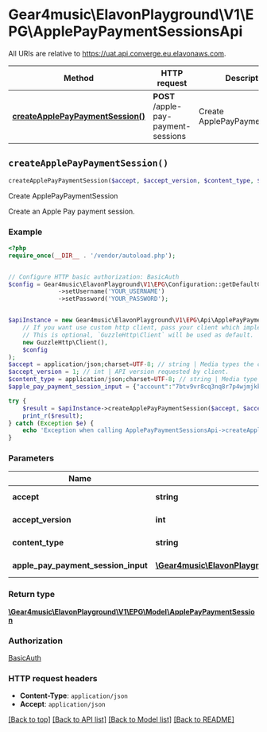 # Gear4music\ElavonPlayground\V1\EPG\ApplePayPaymentSessionsApi

All URIs are relative to https://uat.api.converge.eu.elavonaws.com.

Method | HTTP request | Description
------------- | ------------- | -------------
[**createApplePayPaymentSession()**](ApplePayPaymentSessionsApi.md#createApplePayPaymentSession) | **POST** /apple-pay-payment-sessions | Create ApplePayPaymentSession


## `createApplePayPaymentSession()`

```php
createApplePayPaymentSession($accept, $accept_version, $content_type, $apple_pay_payment_session_input): \Gear4music\ElavonPlayground\V1\EPG\Model\ApplePayPaymentSession
```

Create ApplePayPaymentSession

Create an Apple Pay payment session.

### Example

```php
<?php
require_once(__DIR__ . '/vendor/autoload.php');


// Configure HTTP basic authorization: BasicAuth
$config = Gear4music\ElavonPlayground\V1\EPG\Configuration::getDefaultConfiguration()
              ->setUsername('YOUR_USERNAME')
              ->setPassword('YOUR_PASSWORD');


$apiInstance = new Gear4music\ElavonPlayground\V1\EPG\Api\ApplePayPaymentSessionsApi(
    // If you want use custom http client, pass your client which implements `GuzzleHttp\ClientInterface`.
    // This is optional, `GuzzleHttp\Client` will be used as default.
    new GuzzleHttp\Client(),
    $config
);
$accept = application/json;charset=UTF-8; // string | Media types the client will accept.
$accept_version = 1; // int | API version requested by client.
$content_type = application/json;charset=UTF-8; // string | Media type of the request body.
$apple_pay_payment_session_input = {"account":"7btv9vr8cq3nq8r7p4wjmjkk58bt","initiativeContext":"mystore.example.com"}; // \Gear4music\ElavonPlayground\V1\EPG\Model\ApplePayPaymentSessionInput | object (ApplePayPaymentSession)

try {
    $result = $apiInstance->createApplePayPaymentSession($accept, $accept_version, $content_type, $apple_pay_payment_session_input);
    print_r($result);
} catch (Exception $e) {
    echo 'Exception when calling ApplePayPaymentSessionsApi->createApplePayPaymentSession: ', $e->getMessage(), PHP_EOL;
}
```

### Parameters

Name | Type | Description  | Notes
------------- | ------------- | ------------- | -------------
 **accept** | **string**| Media types the client will accept. | [optional]
 **accept_version** | **int**| API version requested by client. | [optional]
 **content_type** | **string**| Media type of the request body. | [optional]
 **apple_pay_payment_session_input** | [**\Gear4music\ElavonPlayground\V1\EPG\Model\ApplePayPaymentSessionInput**](../Model/ApplePayPaymentSessionInput.md)| object (ApplePayPaymentSession) | [optional]

### Return type

[**\Gear4music\ElavonPlayground\V1\EPG\Model\ApplePayPaymentSession**](../Model/ApplePayPaymentSession.md)

### Authorization

[BasicAuth](../../README.md#BasicAuth)

### HTTP request headers

- **Content-Type**: `application/json`
- **Accept**: `application/json`

[[Back to top]](#) [[Back to API list]](../../README.md#endpoints)
[[Back to Model list]](../../README.md#models)
[[Back to README]](../../README.md)

